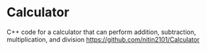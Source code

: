 # Calculator
C++ code for a calculator that can perform addition, subtraction, multiplication, and division
https://github.com/nitin2101/Calculator
